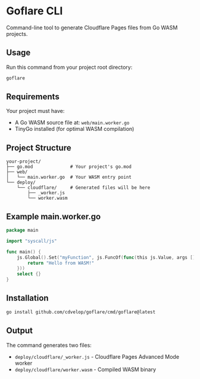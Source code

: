 # Goflare CLI

Command-line tool to generate Cloudflare Pages files from Go WASM projects.

## Usage

Run this command from your project root directory:

```bash
goflare
```

## Requirements

Your project must have:
- A Go WASM source file at: `web/main.worker.go`
- TinyGo installed (for optimal WASM compilation)

## Project Structure

```
your-project/
├── go.mod              # Your project's go.mod
├── web/
│   └── main.worker.go  # Your WASM entry point
└── deploy/
    └── cloudflare/     # Generated files will be here
        ├── _worker.js
        └── worker.wasm
```

## Example main.worker.go

```go
package main

import "syscall/js"

func main() {
    js.Global().Set("myFunction", js.FuncOf(func(this js.Value, args []js.Value) interface{} {
        return "Hello from WASM!"
    }))
    select {}
}
```

## Installation

```bash
go install github.com/cdvelop/goflare/cmd/goflare@latest
```

## Output

The command generates two files:
- `deploy/cloudflare/_worker.js` - Cloudflare Pages Advanced Mode worker
- `deploy/cloudflare/worker.wasm` - Compiled WASM binary
